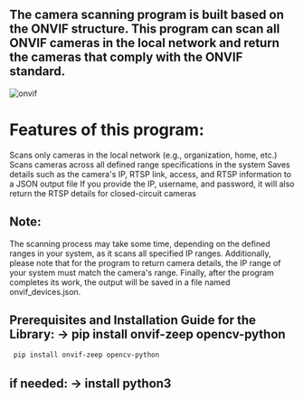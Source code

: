 ## The camera scanning program is built based on the ONVIF structure. This program can scan all ONVIF cameras in the local network and return the cameras that comply with the ONVIF standard.

![onvif](https://github.com/user-attachments/assets/5250af85-fa04-4ed3-b3e5-a39dda14653f)



# Features of this program:

  Scans only cameras in the local network (e.g., organization, home, etc.)
  Scans cameras across all defined range specifications in the system
  Saves details such as the camera's IP, RTSP link, access, and RTSP information to a JSON output file
  If you provide the IP, username, and password, it will also return the RTSP details for closed-circuit cameras

## Note:
The scanning process may take some time, depending on the defined ranges in your system,
as it scans all specified IP ranges. Additionally, please note that for the program to return camera
details, the IP range of your system must match the camera's range. Finally, after the program
completes its work, the output will be saved in a file named onvif_devices.json.

## Prerequisites and Installation Guide for the Library: ->  pip install onvif-zeep opencv-python
```bash
 pip install onvif-zeep opencv-python
```
## if needed: -> install python3


